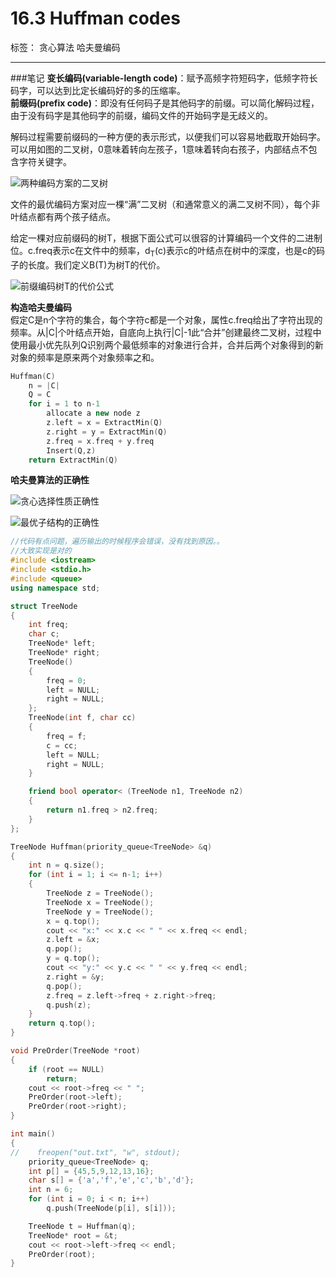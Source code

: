 ﻿# 16.3 Huffman codes

标签： 贪心算法 哈夫曼编码

---
###笔记
**变长编码(variable-length code)**：赋予高频字符短码字，低频字符长码字，可以达到比定长编码好的多的压缩率。  
**前缀码(prefix code)**：即没有任何码子是其他码字的前缀。可以简化解码过程，由于没有码字是其他码字的前缀，编码文件的开始码字是无歧义的。

解码过程需要前缀码的一种方便的表示形式，以便我们可以容易地截取开始码字。可以用如图的二叉树，0意味着转向左孩子，1意味着转向右孩子，内部结点不包含字符关键字。

![两种编码方案的二叉树][1]

文件的最优编码方案对应一棵“满”二叉树（和通常意义的满二叉树不同），每个非叶结点都有两个孩子结点。

给定一棵对应前缀码的树T，根据下面公式可以很容的计算编码一个文件的二进制位。c.freq表示c在文件中的频率，d<sub>T</sub>(c)表示c的叶结点在树中的深度，也是c的码子的长度。我们定义B(T)为树T的代价。

![前缀编码树T的代价公式][2]

**构造哈夫曼编码**  
假定C是n个字符的集合，每个字符c都是一个对象，属性c.freq给出了字符出现的频率。从|C|个叶结点开始，自底向上执行|C|-1此“合并”创建最终二叉树，过程中使用最小优先队列Q识别两个最低频率的对象进行合并，合并后两个对象得到的新对象的频率是原来两个对象频率之和。
```c++
Huffman(C)
    n = |C|
    Q = C
    for i = 1 to n-1
        allocate a new node z
        z.left = x = ExtractMin(Q)
        z.right = y = ExtractMin(Q)
        z.freq = x.freq + y.freq
        Insert(Q,z)
    return ExtractMin(Q)
```

**哈夫曼算法的正确性**  

![贪心选择性质正确性][3]

![最优子结构的正确性][4]

```c++
//代码有点问题，遍历输出的时候程序会错误，没有找到原因。。
//大致实现是对的
#include <iostream>
#include <stdio.h>
#include <queue>
using namespace std;

struct TreeNode
{
    int freq;
    char c;
    TreeNode* left;
    TreeNode* right;
    TreeNode()
    {
        freq = 0;
        left = NULL;
        right = NULL;
    };
    TreeNode(int f, char cc)
    {
        freq = f;
        c = cc;
        left = NULL;
        right = NULL;
    }

    friend bool operator< (TreeNode n1, TreeNode n2)
    {
        return n1.freq > n2.freq;
    }
};

TreeNode Huffman(priority_queue<TreeNode> &q)
{
    int n = q.size();
    for (int i = 1; i <= n-1; i++)
    {
        TreeNode z = TreeNode();
        TreeNode x = TreeNode();
        TreeNode y = TreeNode();
        x = q.top();
        cout << "x:" << x.c << " " << x.freq << endl;
        z.left = &x;
        q.pop();
        y = q.top();
        cout << "y:" << y.c << " " << y.freq << endl;
        z.right = &y;
        q.pop();
        z.freq = z.left->freq + z.right->freq;
        q.push(z);
    }
    return q.top();
}

void PreOrder(TreeNode *root)
{
    if (root == NULL)
        return;
    cout << root->freq << " ";
    PreOrder(root->left);
    PreOrder(root->right);
}

int main()
{
//    freopen("out.txt", "w", stdout);
    priority_queue<TreeNode> q;
    int p[] = {45,5,9,12,13,16};
    char s[] = {'a','f','e','c','b','d'};
    int n = 6;
    for (int i = 0; i < n; i++)
        q.push(TreeNode(p[i], s[i]));

    TreeNode t = Huffman(q);
    TreeNode* root = &t;
    cout << root->left->freq << endl;
    PreOrder(root);
}


```


  [1]: https://github.com/wj1066/pictures/blob/master/CLRS/16.3-1.jpg
  [2]: https://github.com/wj1066/pictures/blob/master/CLRS/16.3-2.jpg
  [3]: https://github.com/wj1066/pictures/blob/master/CLRS/16.3-3.jpg
  [4]: https://github.com/wj1066/pictures/blob/master/CLRS/16.3-4.jpg